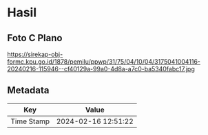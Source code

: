 # Hasil

## Foto C Plano

https://sirekap-obj-formc.kpu.go.id/1878/pemilu/ppwp/31/75/04/10/04/3175041004116-20240216-115946--cf40129a-99a0-4d8a-a7c0-ba5340fabc17.jpg


## Metadata

| Key        | Value               |
| ---------- | ------------------- |
| Time Stamp | 2024-02-16 12:51:22 |



